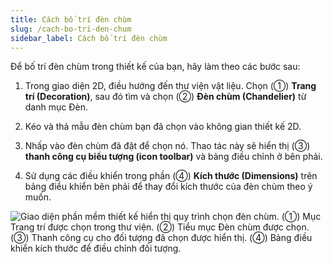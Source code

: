 ```yaml
---
title: Cách bố trí đèn chùm
slug: /cach-bo-tri-den-chum
sidebar_label: Cách bố trí đèn chùm
---
```


Để bố trí đèn chùm trong thiết kế của bạn, hãy làm theo các bước sau:

1. Trong giao diện 2D, điều hướng đến thư viện vật liệu. Chọn (①) **Trang trí (Decoration)**, sau đó tìm và chọn (②) **Đèn chùm (Chandelier)** từ danh mục Đèn.

2. Kéo và thả mẫu đèn chùm bạn đã chọn vào không gian thiết kế 2D.

3. Nhấp vào đèn chùm đã đặt để chọn nó. Thao tác này sẽ hiển thị (③) **thanh công cụ biểu tượng (icon toolbar)** và bảng điều chỉnh ở bên phải.

4. Sử dụng các điều khiển trong phần (④) **Kích thước (Dimensions)** trên bảng điều khiển bên phải để thay đổi kích thước của đèn chùm theo ý muốn.

![Giao diện phần mềm thiết kế hiển thị quy trình chọn đèn chùm. (①) Mục Trang trí được chọn trong thư viện. (②) Tiểu mục Đèn chùm được chọn. (③) Thanh công cụ cho đối tượng đã chọn được hiển thị. (④) Bảng điều khiển kích thước để điều chỉnh đối tượng.](https://storage.googleapis.com/jegavn_kb/image_jegavn/205.1.png)